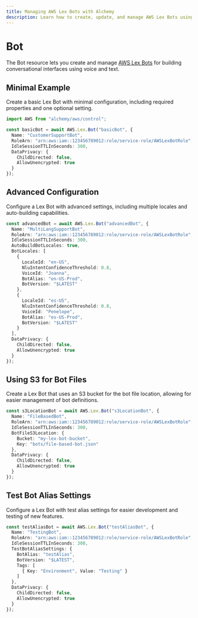 ```yaml
---
title: Managing AWS Lex Bots with Alchemy
description: Learn how to create, update, and manage AWS Lex Bots using Alchemy Cloud Control.
---
```


# Bot

The Bot resource lets you create and manage [AWS Lex Bots](https://docs.aws.amazon.com/lex/latest/userguide/) for building conversational interfaces using voice and text. 

## Minimal Example

Create a basic Lex Bot with minimal configuration, including required properties and one optional setting.

```ts
import AWS from "alchemy/aws/control";

const basicBot = await AWS.Lex.Bot("basicBot", {
  Name: "CustomerSupportBot",
  RoleArn: "arn:aws:iam::123456789012:role/service-role/AWSLexBotRole",
  IdleSessionTTLInSeconds: 300,
  DataPrivacy: {
    ChildDirected: false,
    AllowUnencrypted: true
  }
});
```

## Advanced Configuration

Configure a Lex Bot with advanced settings, including multiple locales and auto-building capabilities.

```ts
const advancedBot = await AWS.Lex.Bot("advancedBot", {
  Name: "MultiLangSupportBot",
  RoleArn: "arn:aws:iam::123456789012:role/service-role/AWSLexBotRole",
  IdleSessionTTLInSeconds: 300,
  AutoBuildBotLocales: true,
  BotLocales: [
    {
      LocaleId: "en-US",
      NluIntentConfidenceThreshold: 0.8,
      VoiceId: "Joanna",
      BotAlias: "en-US-Prod",
      BotVersion: "$LATEST"
    },
    {
      LocaleId: "es-US",
      NluIntentConfidenceThreshold: 0.8,
      VoiceId: "Penelope",
      BotAlias: "es-US-Prod",
      BotVersion: "$LATEST"
    }
  ],
  DataPrivacy: {
    ChildDirected: false,
    AllowUnencrypted: true
  }
});
```

## Using S3 for Bot Files

Create a Lex Bot that uses an S3 bucket for the bot file location, allowing for easier management of bot definitions.

```ts
const s3LocationBot = await AWS.Lex.Bot("s3LocationBot", {
  Name: "FileBasedBot",
  RoleArn: "arn:aws:iam::123456789012:role/service-role/AWSLexBotRole",
  IdleSessionTTLInSeconds: 300,
  BotFileS3Location: {
    Bucket: "my-lex-bot-bucket",
    Key: "bots/file-based-bot.json"
  },
  DataPrivacy: {
    ChildDirected: false,
    AllowUnencrypted: true
  }
});
```

## Test Bot Alias Settings

Configure a Lex Bot with test alias settings for easier development and testing of new features.

```ts
const testAliasBot = await AWS.Lex.Bot("testAliasBot", {
  Name: "TestingBot",
  RoleArn: "arn:aws:iam::123456789012:role/service-role/AWSLexBotRole",
  IdleSessionTTLInSeconds: 300,
  TestBotAliasSettings: {
    BotAlias: "testAlias",
    BotVersion: "$LATEST",
    Tags: [
      { Key: "Environment", Value: "Testing" }
    ]
  },
  DataPrivacy: {
    ChildDirected: false,
    AllowUnencrypted: true
  }
});
```